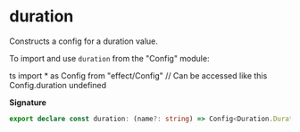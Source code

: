 # duration

Constructs a config for a duration value.

To import and use `duration` from the "Config" module:

ts
import \* as Config from "effect/Config"
// Can be accessed like this
Config.duration
undefined

**Signature**

```ts
export declare const duration: (name?: string) => Config<Duration.Duration>
```

